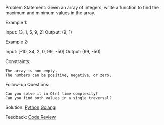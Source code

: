 Problem Statement:
Given an array of integers, write a function to find the maximum and minimum values in the array.

Example 1:

Input: [3, 1, 5, 9, 2]
Output: (9, 1)

Example 2:

Input: [-10, 34, 2, 0, 99, -50]
Output: (99, -50)

Constraints:

    The array is non-empty.
    The numbers can be positive, negative, or zero.

Follow-up Questions:

    Can you solve it in O(n) time complexity?
    Can you find both values in a single traversal?

Solution:
    [Python](../python/002.py)
    [Golang](../golang/002.go)

Feedback:
    [Code Review](../code_review/002.md)